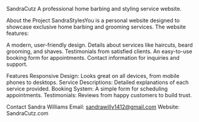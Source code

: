 SandraCutz 
A professional home barbing and styling service website.

About the Project
SandraStylesYou is a personal website designed to showcase exclusive home barbing and grooming services. The website features:

A modern, user-friendly design.
Details about services like haircuts, beard grooming, and shaves.
Testimonials from satisfied clients.
An easy-to-use booking form for appointments.
Contact information for inquiries and support.


Features
Responsive Design: Looks great on all devices, from mobile phones to desktops.
Service Descriptions: Detailed explanations of each service provided.
Booking System: A simple form for scheduling appointments.
Testimonials: Reviews from happy customers to build trust.

Contact
Sandra Williams
Email: sandrawilly1412@gmail.com
Website: SandraCutz.com
